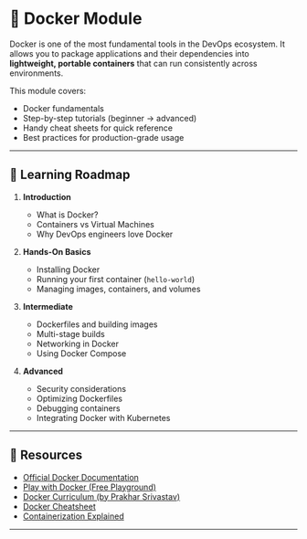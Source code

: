 # 🐳 Docker Module

Docker is one of the most fundamental tools in the DevOps ecosystem. It allows you to package applications and their dependencies into **lightweight, portable containers** that can run consistently across environments.

This module covers:
- Docker fundamentals
- Step-by-step tutorials (beginner → advanced)
- Handy cheat sheets for quick reference
- Best practices for production-grade usage

---

## 📘 Learning Roadmap

1. **Introduction**
   - What is Docker?
   - Containers vs Virtual Machines
   - Why DevOps engineers love Docker

2. **Hands-On Basics**
   - Installing Docker
   - Running your first container (`hello-world`)
   - Managing images, containers, and volumes

3. **Intermediate**
   - Dockerfiles and building images
   - Multi-stage builds
   - Networking in Docker
   - Using Docker Compose

4. **Advanced**
   - Security considerations
   - Optimizing Dockerfiles
   - Debugging containers
   - Integrating Docker with Kubernetes

---

## 🔗 Resources

- [Official Docker Documentation](https://docs.docker.com/)
- [Play with Docker (Free Playground)](https://labs.play-with-docker.com/)
- [Docker Curriculum (by Prakhar Srivastav)](https://docker-curriculum.com/)
- [Docker Cheatsheet](https://github.com/wsargent/docker-cheat-sheet)
- [Containerization Explained](https://www.youtube.com/watch?v=EnJ7qX9fkcU)

---
